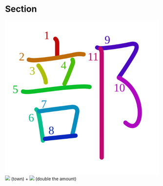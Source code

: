 # Section
![90e8](../kanji-colorize/90e8.svg)
[![](http://www.kanjidamage.com/assets/radsmall/town-5b6cedad9082f836d90ce4150a4c12639ea53c5e5b033e84df6ee78a96d1dddb.jpg)](http://www.kanjidamage.com/kanji/782-town) (town) + [![](http://www.kanjidamage.com/assets/radsmall/amount-507258e2c37164cc41c7692b03d407c49808678bcd140ea1de3027d68e243dc5.jpg)](http://www.kanjidamage.com/kanji/794-double-the-amount) (double the amount)